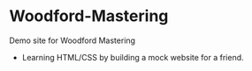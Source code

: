 # Woodford-Mastering

Demo site for Woodford Mastering

- Learning HTML/CSS by building a mock website for a friend.
